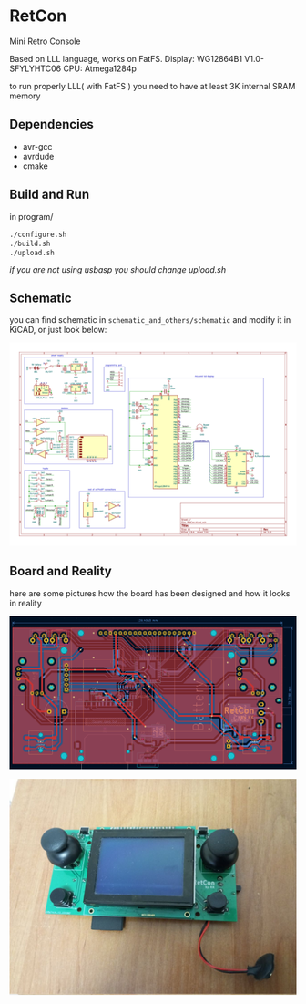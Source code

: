 # RetCon

Mini Retro Console

Based on LLL language, works on FatFS.
Display: WG12864B1 V1.0-SFYLYHTC06
CPU: Atmega1284p

to run properly LLL( with FatFS ) you need to have at least 3K internal SRAM memory

## Dependencies
- avr-gcc
- avrdude
- cmake

## Build and Run

in program/
```
./configure.sh
./build.sh
./upload.sh
```

*if you are not using usbasp you should change upload.sh*

## Schematic

you can find schematic in `schematic_and_others/schematic` and modify it in KiCAD, or just look below:

![Schematic](schematic.jpg "schematic of RetCon")

## Board and Reality

here are some pictures how the board has been designed and how it looks in reality

![Board](board.png "board design")

![Reality](reality.jpg "reality")